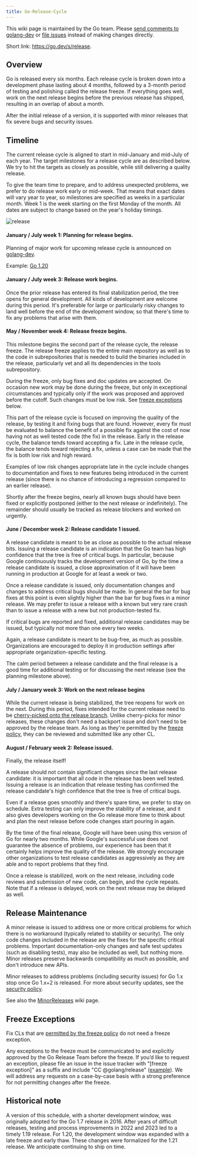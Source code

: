 ```yaml
---
title: Go-Release-Cycle
---
```


This wiki page is maintained by the Go team. Please
[send comments to golang-dev](https://groups.google.com/group/golang-dev) or
[file issues](https://go.dev/issue) instead of making changes directly.

Short link: https://go.dev/s/release.

## Overview

Go is released every six months. Each release cycle is broken down into a
development phase lasting about 4 months, followed by a 3-month period of
testing and polishing called the release freeze. If everything goes well, work
on the next release begins before the previous release has shipped, resulting in
an overlap of about a month.

After the initial release of a version, it is supported with minor releases that
fix severe bugs and security issues.

## Timeline

The current release cycle is aligned to start in mid-January and mid-July of
each year. The target milestones for a release cycle are as described below. We
try to hit the targets as closely as possible, while still delivering a quality
release.

To give the team time to prepare, and to address unexpected problems, we prefer
to do release work early or mid-week. That means that exact dates will vary year
to year, so milestones are specified as weeks in a particular month. Week 1 is
the week starting on the first Monday of the month. All dates are subject to
change based on the year's holiday timings.

![release](https://user-images.githubusercontent.com/24611692/228010841-fb299331-e7e3-4e64-85dc-66261ce22ea3.svg)

#### January / July week 1: Planning for release begins.

Planning of major work for upcoming release cycle is announced on
[golang-dev](https://groups.google.com/group/golang-dev).

Example: [Go 1.20](https://groups.google.com/g/golang-dev/c/V8ez4YunkeE)

#### January / July week 3: Release work begins.

Once the prior release has entered its final stabilization period, the tree
opens for general development. All kinds of development are welcome during this
period. It's preferable for large or particularly risky changes to land well
before the end of the development window, so that there's time to fix any
problems that arise with them.

#### May / November week 4: Release freeze begins.

This milestone begins the second part of the release cycle, the release freeze.
The release freeze applies to the entire main repository as well as to the code
in subrepositories that is needed to build the binaries included in the release,
particularly vet and all its dependencies in the tools subrepository.

During the freeze, only bug fixes and doc updates are accepted. On occasion new
work may be done during the freeze, but only in exceptional circumstances and
typically only if the work was proposed and approved before the cutoff. Such
changes must be low risk. See [freeze exceptions](#freeze-exceptions) below.

This part of the release cycle is focused on improving the quality of the
release, by testing it and fixing bugs that are found. However, every fix must
be evaluated to balance the benefit of a possible fix against the cost of now
having not as well tested code (the fix) in the release. Early in the release
cycle, the balance tends toward accepting a fix. Late in the release cycle, the
balance tends toward rejecting a fix, unless a case can be made that the fix is
both low risk and high reward.

Examples of low risk changes appropriate late in the cycle include changes to
documentation and fixes to new features being introduced in the current release
(since there is no chance of introducing a regression compared to an earlier
release).

Shortly after the freeze begins, nearly all known bugs should have been fixed or
explicitly postponed (either to the next release or indefinitely). The remainder
should usually be tracked as release blockers and worked on urgently.

#### June / December week 2: Release candidate 1 issued.

A release candidate is meant to be as close as possible to the actual release
bits. Issuing a release candidate is an indication that the Go team has high
confidence that the tree is free of critical bugs. In particular, because Google
continuously tracks the development version of Go, by the time a release
candidate is issued, a close approximation of it will have been running in
production at Google for at least a week or two.

Once a release candidate is issued, only documentation changes and changes to
address critical bugs should be made. In general the bar for bug fixes at this
point is even slightly higher than the bar for bug fixes in a minor release. We
may prefer to issue a release with a known but very rare crash than to issue a
release with a new but not production-tested fix.

If critical bugs are reported and fixed, additional release candidates may be
issued, but typically not more than one every two weeks.

Again, a release candidate is meant to be bug-free, as much as possible.
Organizations are encouraged to deploy it in production settings after
appropriate organization-specific testing.

The calm period between a release candidate and the final release is a good time
for additional testing or for discussing the next release (see the planning
milestone above).

#### July / January week 3: Work on the next release begins

While the current release is being stabilized, the tree reopens for work on the
next. During this period, fixes intended for the current release need to be
[cherry-picked onto the release branch](https://go.dev/wiki/MinorReleases#making-cherry-pick-cls).
Unlike cherry-picks for minor releases, these changes don't need a backport
issue and don't need to be approved by the release team. As long as they're
permitted by the [freeze policy](#may--november-week-4-release-freeze-begins),
they can be reviewed and submitted like any other CL.

#### August / February week 2: Release issued.

Finally, the release itself!

A release should not contain significant changes since the last release
candidate: it is important that all code in the release has been well tested.
Issuing a release is an indication that release testing has confirmed the
release candidate's high confidence that the tree is free of critical bugs.

Even if a release goes smoothly and there's spare time, we prefer to stay on
schedule. Extra testing can only improve the stability of a release, and it also
gives developers working on the Go release more time to think about and plan the
next release before code changes start pouring in again.

By the time of the final release, Google will have been using this version of Go
for nearly two months. While Google's successful use does not guarantee the
absence of problems, our experience has been that it certainly helps improve the
quality of the release. We strongly encourage other organizations to test
release candidates as aggressively as they are able and to report problems that
they find.

Once a release is stabilized, work on the next release, including code reviews
and submission of new code, can begin, and the cycle repeats. Note that if a
release is delayed, work on the next release may be delayed as well.

## Release Maintenance

A minor release is issued to address one or more critical problems for which
there is no workaround (typically related to stability or security). The only
code changes included in the release are the fixes for the specific critical
problems. Important documentation-only changes and safe test updates (such as
disabling tests), may also be included as well, but nothing more. Minor releases
preserve backwards compatibility as much as possible, and don't introduce new
APIs.

Minor releases to address problems (including security issues) for Go 1.x stop
once Go 1.x+2 is released. For more about security updates, see the
[security policy](https://go.dev/security).

See also the [MinorReleases](https://go.dev/wiki/MinorReleases) wiki page.

## Freeze Exceptions

Fix CLs that are
[permitted by the freeze policy](#may--november-week-4-release-freeze-begins) do
not need a freeze exception.

Any exceptions to the freeze must be communicated to and explicitly approved by
the Go Release Team before the freeze. If you’d like to request an exception,
please file an issue in the issue tracker with "[freeze exception]" as a suffix
and include "CC @golang/release" ([example](https://go.dev/issue/42747)). We
will address any requests on a case-by-case basis with a strong preference for
not permitting changes after the freeze.

## Historical note

A version of this schedule, with a shorter development window, was originally
adopted for the Go 1.7 release in 2016. After years of difficult releases,
testing and process improvements in 2022 and 2023 led to a timely 1.19 release.
For 1.20, the development window was expanded with a late freeze and early thaw.
These changes were formalized for the 1.21 release. We anticipate continuing to
ship on time.

